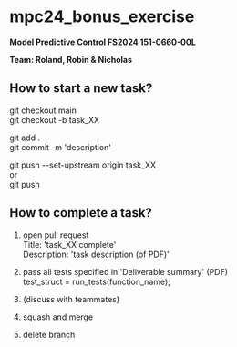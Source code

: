 # mpc24_bonus_exercise

**Model Predictive Control FS2024 151-0660-00L**

**Team: Roland, Robin & Nicholas**

## How to start a new task?

git checkout main <br>
git checkout -b task_XX

git add . <br>
git commit -m 'description'

git push --set-upstream origin task_XX <br>
or <br>
git push

## How to complete a task?

1. open pull request <br>
Title: 'task_XX complete' <br>
Description: 'task description (of PDF)'

2. pass all tests specified in 'Deliverable summary' (PDF) <br>
test_struct = run_tests(function_name);

3. (discuss with teammates)

4. squash and merge

5. delete branch
